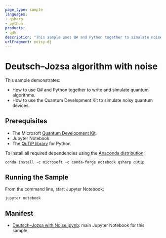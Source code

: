 ```yaml
---
page_type: sample
languages:
- qsharp
- python
products:
- qdk
description: "This sample uses Q# and Python together to simulate noise in the Deutsch–Jozsa algorithm."
urlFragment: noisy-dj
---
```


# Deutsch–Jozsa algorithm with noise

This sample demonstrates:

- How to use Q# and Python together to write and simulate quantum algorithms.
- How to use the Quantum Development Kit to simulate noisy quantum devices.

## Prerequisites

- The Microsoft [Quantum Development Kit](https://docs.microsoft.com/azure/quantum/install-overview-qdk/).
- Jupyter Notebook
- The [QuTiP library](https://qutip.org) for Python

To install all required dependencies using the [Anaconda distribution](http://anaconda.com/):

```shell
conda install -c microsoft -c conda-forge notebook qsharp qutip
```

## Running the Sample

From the command line, start Jupyter Notebook:

```shell
jupyter notebook
```

## Manifest

- [Deutsch–Jozsa with Noise.ipynb](./Deutsch–Jozsa%20with%20Noise.ipynb): main Jupyter Notebook for this sample.
